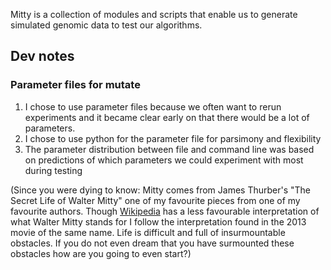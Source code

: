 Mitty is a collection of modules and scripts that enable us to generate simulated genomic data to test our algorithms.


Dev notes
---------
### Parameter files for mutate
1. I chose to use parameter files because we often want to rerun experiments and it became clear early on that there would
be a lot of parameters.
1. I chose to use python for the parameter file for parsimony and flexibility
1. The parameter distribution between file and command line was based on predictions of which parameters we could
experiment with most during testing

(Since you were dying to know: Mitty comes from James Thurber's "The Secret Life of Walter Mitty" one of my favourite
pieces from one of my favourite authors. Though [Wikipedia][wiki] has a less favourable interpretation of what Walter Mitty
stands for I follow the interpretation found in the 2013 movie of the same name. Life is difficult and full of
insurmountable obstacles. If you do not even dream that you have surmounted these obstacles how are you going to even
start?)

[wiki]: http://en.wikipedia.org/wiki/The_Secret_Life_of_Walter_Mitty